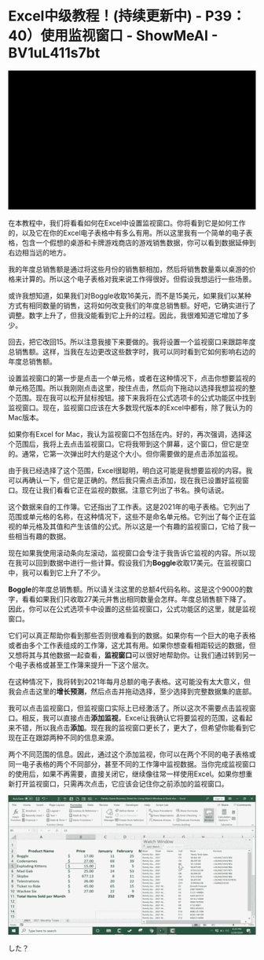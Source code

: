 # Excel中级教程！(持续更新中) - P39：40）使用监视窗口 - ShowMeAI - BV1uL411s7bt

![](img/0af7264208b4978c505ea4dd2835d8d5_0.png)

在本教程中，我们将看看如何在Excel中设置监视窗口。你将看到它是如何工作的，以及它在你的Excel电子表格中有多么有用。所以这里我有一个简单的电子表格，包含一个假想的桌游和卡牌游戏商店的游戏销售数据，你可以看到数据延伸到右边相当远的地方。

我的年度总销售额是通过将这些月份的销售额相加，然后将销售数量乘以桌游的价格来计算的。所以这个电子表格对我来说工作得很好。但假设我想运行一些场景。

或许我想知道，如果我们对Boggle收取16美元，而不是15美元，如果我们以某种方式有相同数量的销售，这将如何改变我们的年度总销售额。好吧，它确实进行了调整。数字上升了，但我没能看到它上升的过程。因此，我很难知道它增加了多少。

回去，把它改回15。所以注意我接下来要做的。我将设置一个监视窗口来跟踪年度总销售额。这样，当我在左边更改这些数字时，我可以同时看到它如何影响右边的年度总销售额。

设置监视窗口的第一步是点击一个单元格，或者在这种情况下，点击你想要监视的单元格范围。所以我刚刚点击这里，按住点击，然后向下拖动以选择我想监视的整个范围。现在我可以松开鼠标按钮。接下来我将在公式选项卡的公式功能区中找到监视窗口。现在，监视窗口应该在大多数现代版本的Excel中都有，除了我认为的Mac版本。

如果你有Excel for Mac，我认为监视窗口不包括在内。好的，再次强调，选择这个范围后，我将上去点击监视窗口。它将我带到这个屏幕，这个窗口，但它是空的。通常，它第一次弹出时大约是这个大小。但你需要做的是点击添加监视。

由于我已经选择了这个范围，Excel很聪明，明白这可能是我想要监视的内容。我可以再确认一下，但它是正确的。然后我只需点击添加，现在我已设置好监视窗口。现在让我们看看它正在监视的数据。注意它列出了书名。换句话说。

这个数据来自的工作簿。它还指出了工作表。这是2021年的电子表格。它列出了范围或单元格的名称，在这种情况下，这些不是命名单元格。它列出了每个正在监视的单元格及其值和产生该值的公式。所以这是一个有趣的监视窗口，它给了我一些相当有趣的数据。

现在如果我使用滚动条向左滚动，监视窗口会专注于我告诉它监视的内容。所以现在我可以回到数据中进行一些计算。假设我们为**Boggle**收取17美元。在监视窗口中，我可以看到它上升了不少。

**Boggle**的年度总销售额。所以请关注这里的总额4代码名称。这是这个9000的数字，看看如果我们只收取27美元并售出相同数量会怎样。年度总销售额下降了。因此，你可以在公式选项卡中设置的这些监视窗口，公式功能区的这里，就是监视窗口。

它们可以真正帮助你看到那些否则很难看到的数据。如果你有一个巨大的电子表格或者由多个工作表组成的工作簿，这尤其有用。如果你想查看相距较远的数据，但又想将其与其他数据一起查看，**监视窗口**可以很好地帮助你。让我们通过转到另一个电子表格或甚至工作簿来提升一下这个层次。

在这种情况下，我将转到2021年每月总额的电子表格。这可能没有太大意义，但我会点击这里的**增长预测**，然后点击并拖动选择，至少选择到完整数据集的底部。

我可以点击监视窗口，但监视窗口实际上已经激活了。所以这次不需要点击监视窗口。相反，我可以直接点击**添加监视**，Excel让我确认它将要监视的范围，这看起来不错，所以我点击**添加**。现在我的监视窗口更长了，更大了，但希望你能看到它现在正在跟踪两种不同的信息来源。

两个不同范围的信息。因此，通过这个添加监视，你可以在两个不同的电子表格或同一电子表格的两个不同部分，甚至不同的工作簿中监视数据。当你完成监视窗口的使用后，如果不再需要，直接关闭它，继续像往常一样使用Excel。如果你想重新打开监视窗口，只需再次点击，它应该会记住你之前添加的监视窗口。

![](img/0af7264208b4978c505ea4dd2835d8d5_2.png)

した？
